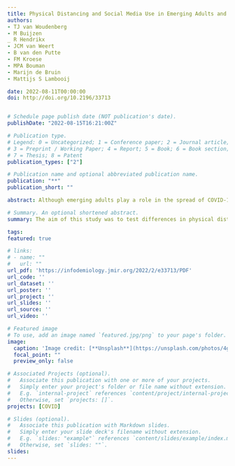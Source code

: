 ```yaml
---
title: Physical Distancing and Social Media Use in Emerging Adults and Adults During the COVID-19 Pandemic: Large-scale Cross-sectional and Longitudinal Survey Study
authors:
- TJ van Woudenberg
- M Buijzen
_ R Hendrikx
- JCM van Weert
- B van den Putte
- FM Kroese
- MPA Bouman
- Marijn de Bruin
- Mattijs S Lambooij

date: 2022-08-11T00:00:00
doi: http://doi.org/10.2196/33713


# Schedule page publish date (NOT publication's date).
publishDate: "2022-08-15T16:21:00Z"

# Publication type.
# Legend: 0 = Uncategorized; 1 = Conference paper; 2 = Journal article;
# 3 = Preprint / Working Paper; 4 = Report; 5 = Book; 6 = Book section;
# 7 = Thesis; 8 = Patent
publication_types: ["2"]

# Publication name and optional abbreviated publication name.
publication: "**"
publication_short: ""

abstract: Although emerging adults play a role in the spread of COVID-19, they are less likely to develop severe symptoms after infection. Emerging adults’ relatively high use of social media as a source of information raises concerns regarding COVID-19–related behavioral compliance (ie, physical distancing) in this age group. This study aimed to investigate physical distancing among emerging adults in comparison with adults and examine the role of using social media for COVID-19 news and information in this regard. In addition, this study explored the relationship between physical distancing and using different social media platforms and sources. The secondary data of a large-scale longitudinal national survey (N=123,848) between April and November 2020 were used. Participants indicated, ranging from 1 to 8 waves, how often they were successful in keeping a 1.5-m distance on a 7-point Likert scale. Participants aged between 18 and 24 years were considered emerging adults, and those aged >24 years were considered adults. In addition, a dummy variable was created to indicate per wave whether participants used social media for COVID-19 news and information. A subset of participants received follow-up questions to determine which platforms they used and what sources of news and information they had seen on social media. All preregistered hypotheses were tested with linear mixed-effects models and random intercept cross-lagged panel models. Emerging adults reported fewer physical distancing behaviors than adults (β=−.08, t86,213.83=−26.79; P<.001). Moreover, emerging adults were more likely to use social media for COVID-19 news and information (b=2.48; odds ratio 11.93 [95% CI=9.72-14.65]; SE 0.11; Wald=23.66; P<.001), which mediated the association with physical distancing but only to a small extent (indirect effect; b=−0.03, 95% CI −0.04 to −0.02). Contrary to our hypothesis, the longitudinal random intercept cross-lagged panel model showed no evidence that physical distancing was not influenced by social media use in the previous wave. However, evidence indicated that social media use affects subsequent physical distancing behavior. Moreover, additional analyses showed that the use of most social media platforms (ie, YouTube, Facebook, and Instagram) and interpersonal communication were negatively associated with physical distancing, whereas other platforms (ie, LinkedIn and Twitter) and government messages had no or small positive associations with physical distancing. In conclusion, we should be vigilant with regard to the physical distancing of emerging adults, but the study results did not indicate concerns regarding the role of social media for COVID-19 news and information. However, as the use of some social media platforms and sources showed negative associations with physical distancing, future studies should more carefully examine these factors to better understand the associations between social media use for news and information and behavioral interventions in times of crisis.

# Summary. An optional shortened abstract.
summary: The aim of this study was to test differences in physical distancing between emerging adults and adults, and test the role of using social media for COVID-19 news and information.

tags:
featured: true

# links:
# - name: ""
#   url: ""
url_pdf: 'https://infodemiology.jmir.org/2022/2/e33713/PDF'
url_code: ''
url_dataset: ''
url_poster: ''
url_project: ''
url_slides: ''
url_source: ''
url_video: ''

# Featured image
# To use, add an image named `featured.jpg/png` to your page's folder. 
image:
  caption: 'Image credit: [**Unsplash**](https://unsplash.com/photos/4gFmmn3FM7w)'
  focal_point: ""
  preview_only: false

# Associated Projects (optional).
#   Associate this publication with one or more of your projects.
#   Simply enter your project's folder or file name without extension.
#   E.g. `internal-project` references `content/project/internal-project/index.md`.
#   Otherwise, set `projects: []`.
projects: [COVID]

# Slides (optional).
#   Associate this publication with Markdown slides.
#   Simply enter your slide deck's filename without extension.
#   E.g. `slides: "example"` references `content/slides/example/index.md`.
#   Otherwise, set `slides: ""`.
slides:
---
```

